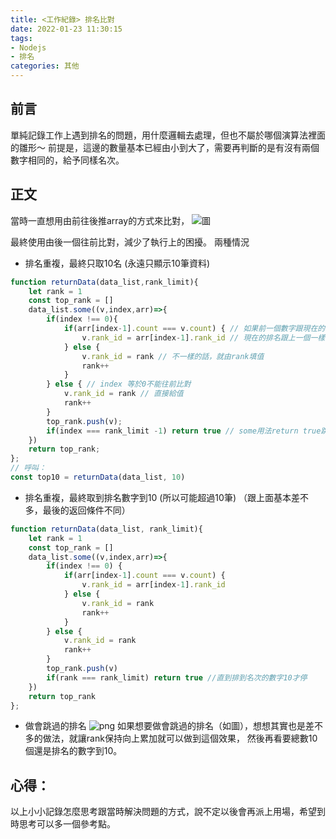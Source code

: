 ```yaml
---
title: <工作紀錄> 排名比對
date: 2022-01-23 11:30:15
tags:
- Nodejs
- 排名
categories: 其他
---
```


## 前言
單純記錄工作上遇到排名的問題，用什麼邏輯去處理，但也不屬於哪個演算法裡面的雛形～
前提是，這邊的數量基本已經由小到大了，需要再判斷的是有沒有兩個數字相同的，給予同樣名次。

## 正文
當時一直想用由前往後推array的方式來比對，
![圖](1.png)

最終使用由後一個往前比對，減少了執行上的困擾。
兩種情況
- 排名重複，最終只取10名 (永遠只顯示10筆資料)
```js
function returnData(data_list,rank_limit){
    let rank = 1
    const top_rank = []
    data_list.some((v,index,arr)=>{
        if(index !== 0){
            if(arr[index-1].count === v.count) { // 如果前一個數字跟現在的一樣大
                v.rank_id = arr[index-1].rank_id // 現在的排名跟上一個一樣
            } else {
                v.rank_id = rank // 不一樣的話，就由rank填值
                rank++
            }
        } else { // index 等於0不能往前比對
            v.rank_id = rank // 直接給值
            rank++
        }
        top_rank.push(v);
        if(index === rank_limit -1) return true // some用法return true跳出迴圈
    })
    return top_rank;
};
// 呼叫：
const top10 = returnData(data_list, 10)

```

- 排名重複，最終取到排名數字到10 (所以可能超過10筆)
（跟上面基本差不多，最後的返回條件不同）
```js
function returnData(data_list, rank_limit){
    let rank = 1
    const top_rank = []
    data_list.some((v,index,arr)=>{
        if(index !== 0) {
            if(arr[index-1].count === v.count) {
                v.rank_id = arr[index-1].rank_id
            } else {
                v.rank_id = rank
                rank++
            }
        } else {
            v.rank_id = rank
            rank++
        }
        top_rank.push(v)
        if(rank === rank_limit) return true //直到排到名次的數字10才停
    })
    return top_rank
};
```

- 做會跳過的排名
![png](2.png)
    如果想要做會跳過的排名（如圖），想想其實也是差不多的做法，就讓rank保持向上累加就可以做到這個效果，
    然後再看要總數10個還是排名的數字到10。


## 心得：
以上小小記錄怎麼思考跟當時解決問題的方式，說不定以後會再派上用場，希望到時思考可以多一個參考點。